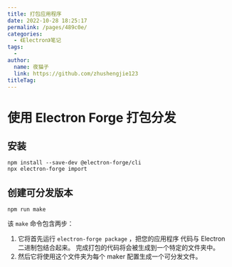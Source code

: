```yaml
---
title: 打包应用程序
date: 2022-10-28 18:25:17
permalink: /pages/489c0e/
categories:
  - 《Electron》笔记
tags:
  - 
author: 
  name: 夜猫子
  link: https://github.com/zhushengjie123
titleTag: 
---
```


# 使用 Electron Forge 打包分发

## 安装

```
npm install --save-dev @electron-forge/cli
npx electron-forge import
```

## 创建可分发版本

```
npm run make
```

该 `make` 命令包含两步：

1. 它将首先运行 `electron-forge package` ，把您的应用程序 代码与 Electron 二进制包结合起来。 完成打包的代码将会被生成到一个特定的文件夹中。
2. 然后它将使用这个文件夹为每个 maker 配置生成一个可分发文件。

